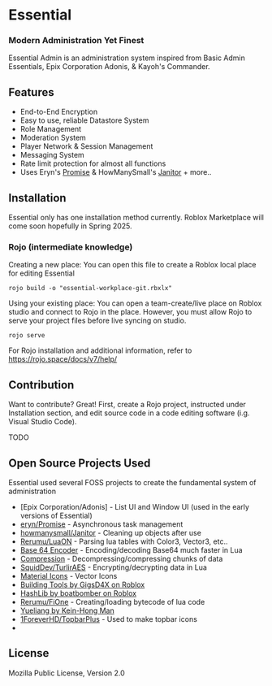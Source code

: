 # Essential
### Modern Administration Yet Finest

Essential Admin is an administration system inspired from Basic Admin Essentials, Epix Corporation Adonis, & Kayoh's Commander.

## Features

- End-to-End Encryption
- Easy to use, reliable Datastore System
- Role Management
- Moderation System
- Player Network & Session Management
- Messaging System
- Rate limit protection for almost all functions
- Uses Eryn's [Promise](https://eryn.io/roblox-lua-promise/) & HowManySmall's [Janitor](https://howmanysmall.github.io/Janitor/)
\+ more..


## Installation

Essential only has one installation method currently. Roblox Marketplace will come soon hopefully in Spring 2025.

### Rojo (intermediate knowledge)

Creating a new place: You can open this file to create a Roblox local place for editing Essential
```
rojo build -o "essential-workplace-git.rbxlx"
```

Using your existing place: You can open a team-create/live place on Roblox studio and connect to Rojo in the place. However, you must allow Rojo to serve your project files before live syncing on studio.

```
rojo serve
```

For Rojo installation and additional information, refer to https://rojo.space/docs/v7/help/


## Contribution

Want to contribute? Great! First, create a Rojo project, instructed under Installation section, and edit source code in a code editing software (i.g. Visual Studio Code).

TODO

## Open Source Projects Used
Essential used several FOSS projects to create the fundamental system of administration
- [Epix Corporation/Adonis] - List UI and Window UI (used in the early versions of Essential)
- [eryn/Promise](https://github.com/evaera/roblox-lua-promise) - Asynchronous task management
- [howmanysmall/Janitor](https://github.com/howmanysmall/Janitor) - Cleaning up objects after use
- [Rerumu/LuaON](https://github.com/Rerumu/LuaON) - Parsing lua tables with Color3, Vector3, etc..
- [Base 64 Encoder](https://gist.github.com/Reselim/40d62b17d138cc74335a1b0709e19ce2) - Encoding/decoding Base64 much faster in Lua
- [Compression](https://safeteewow.github.io/LibDeflate/source/LibDeflate.lua.html) - Decompressing/compressing chunks of data
- [SquidDev/TurlirAES](https://gist.github.com/SquidDev/86925e07cbabd70773e53d781bd8b2fe) - Encrypting/decrypting data in Lua
- [Material Icons](https://fonts.google.com/icons) - Vector Icons
- [Building Tools by GigsD4X on Roblox](https://devforum.roblox.com/t/building-tools-by-f3x/)
- [HashLib by boatbomber on Roblox](https://devforum.roblox.com/t/hashlib-cryptographic-hashes-in-pure-lua/416732)
- [Rerumu/FiOne](https://github.com/Rerumu/FiOne) - Creating/loading bytecode of lua code
- [Yueliang by Kein-Hong Man](http://yueliang.luaforge.net/)
- [1ForeverHD/TopbarPlus](https://github.com/1ForeverHD/TopbarPlus) - Used to make topbar icons
- 
## License

Mozilla Public License, Version 2.0
